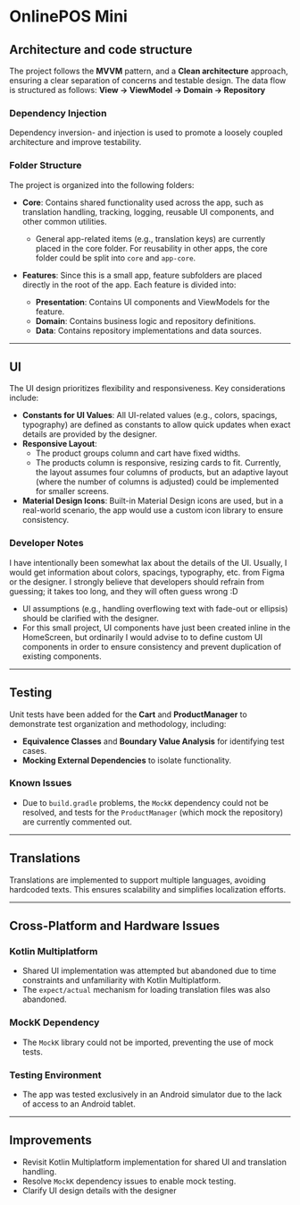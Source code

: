 # OnlinePOS Mini
## Architecture and code structure
The project follows the **MVVM** pattern, and a **Clean architecture** approach, ensuring a clear separation of concerns and testable design. The data flow is structured as follows:
**View -> ViewModel -> Domain -> Repository**

### Dependency Injection
Dependency inversion- and injection is used to promote a loosely coupled architecture and improve testability.

### Folder Structure
The project is organized into the following folders:

- **Core**: Contains shared functionality used across the app, such as translation handling, tracking, logging, reusable UI components, and other common utilities.
  - General app-related items (e.g., translation keys) are currently placed in the core folder. For reusability in other apps, the core folder could be split into `core` and `app-core`.

- **Features**: Since this is a small app, feature subfolders are placed directly in the root of the app. Each feature is divided into:
  - **Presentation**: Contains UI components and ViewModels for the feature.
  - **Domain**: Contains business logic and repository definitions.
  - **Data**: Contains repository implementations and data sources.

---

## UI
The UI design prioritizes flexibility and responsiveness. Key considerations include:

- **Constants for UI Values**: All UI-related values (e.g., colors, spacings, typography) are defined as constants to allow quick updates when exact details are provided by the designer.
- **Responsive Layout**:
  - The product groups column and cart have fixed widths.
  - The products column is responsive, resizing cards to fit. Currently, the layout assumes four columns of products, but an adaptive layout (where the number of columns is adjusted) could be implemented for smaller screens.
- **Material Design Icons**: Built-in Material Design icons are used, but in a real-world scenario, the app would use a custom icon library to ensure consistency.

### Developer Notes
I have intentionally been somewhat lax about the details of the UI. Usually, I would get information about colors, spacings, typography, etc. from Figma or the designer. I strongly believe that developers should refrain from guessing; it takes too long, and they will often guess wrong :D

- UI assumptions (e.g., handling overflowing text with fade-out or ellipsis) should be clarified with the designer.
- For this small project, UI components have just been created inline in the HomeScreen, but ordinarily I would advise to to define custom UI components in order to ensure consistency and prevent duplication of existing components.

---

## Testing

Unit tests have been added for the **Cart** and **ProductManager** to demonstrate test organization and methodology, including:
- **Equivalence Classes** and **Boundary Value Analysis** for identifying test cases.
- **Mocking External Dependencies** to isolate functionality.

### Known Issues
- Due to `build.gradle` problems, the `MockK` dependency could not be resolved, and tests for the `ProductManager` (which mock the repository) are currently commented out.

---

## Translations

Translations are implemented to support multiple languages, avoiding hardcoded texts. This ensures scalability and simplifies localization efforts.

---

## Cross-Platform and Hardware Issues

### Kotlin Multiplatform
- Shared UI implementation was attempted but abandoned due to time constraints and unfamiliarity with Kotlin Multiplatform.
- The `expect/actual` mechanism for loading translation files was also abandoned.

### MockK Dependency
- The `MockK` library could not be imported, preventing the use of mock tests.

### Testing Environment
- The app was tested exclusively in an Android simulator due to the lack of access to an Android tablet.

---

## Improvements
- Revisit Kotlin Multiplatform implementation for shared UI and translation handling.
- Resolve `MockK` dependency issues to enable mock testing.
- Clarify UI design details with the designer